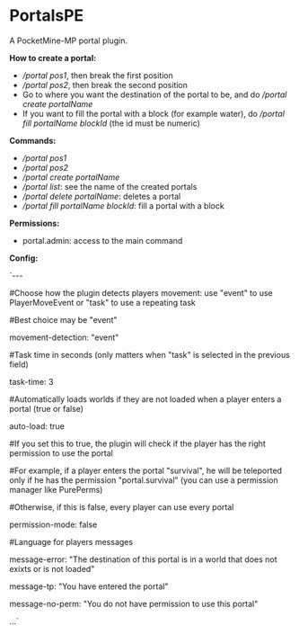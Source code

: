 # PortalsPE
A PocketMine-MP portal plugin.

**How to create a portal:**
- _/portal pos1_, then break the first position
- _/portal pos2_, then break the second position
- Go to where you want the destination of the portal to be, and do _/portal create portalName_
- If you want to fill the portal with a block (for example water), do _/portal fill portalName blockId_ (the id must be numeric)

**Commands:**
- _/portal pos1_
- _/portal pos2_
- _/portal create portalName_
- _/portal list_: see the name of the created portals
- _/portal delete portalName_: deletes a portal
- _/portal fill portalName blockId_: fill a portal with a block

**Permissions:**
- portal.admin: access to the main command

**Config:**

`---

\#Choose how the plugin detects players movement: use "event" to use PlayerMoveEvent or "task" to use a repeating task

\#Best choice may be "event"

movement-detection: "event"

\#Task time in seconds (only matters when "task" is selected in the previous field)

task-time: 3

\#Automatically loads worlds if they are not loaded when a player enters a portal (true or false)

auto-load: true

\#If you set this to true, the plugin will check if the player has the right permission to use the portal

\#For example, if a player enters the portal "survival", he will be teleported only if he has the permission "portal.survival" (you can use a permission manager like PurePerms)

\#Otherwise, if this is false, every player can use every portal

permission-mode: false

\#Language for players messages

message-error: "The destination of this portal is in a world that does not exixts or is not loaded"

message-tp: "You have entered the portal"

message-no-perm: "You do not have permission to use this portal"

...`